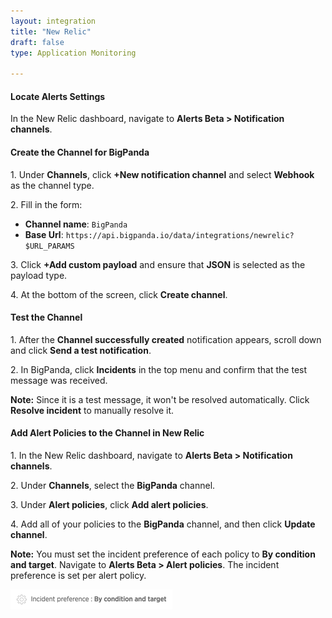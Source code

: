```yaml
---
layout: integration 
title: "New Relic"
draft: false
type: Application Monitoring

---
```




#### Locate Alerts Settings
In the New Relic dashboard, navigate to **Alerts Beta > Notification channels**.

<!-- section-separator -->

#### Create the Channel for BigPanda

1\. Under **Channels**, click **+New notification channel** and select **Webhook** as the channel type.
 
2\. Fill in the form:

* **Channel name**: `BigPanda`
* **Base Url**: `https://api.bigpanda.io/data/integrations/newrelic?$URL_PARAMS`

3\. Click **+Add custom payload** and ensure that **JSON** is selected as the payload type.

4\. At the bottom of the screen, click **Create channel**.

<!-- section-separator -->

#### Test the Channel

1\. After the **Channel successfully created** notification appears, scroll down and click **Send a test notification**.

2\. In BigPanda, click **Incidents** in the top menu and confirm that the test message was received.

**Note:** Since it is a test message, it won't be resolved automatically. Click **Resolve incident** to manually resolve it.

<!-- section-separator -->

#### Add Alert Policies to the Channel in New Relic

1\. In the New Relic dashboard, navigate to **Alerts Beta > Notification channels**.

2\. Under **Channels**, select the **BigPanda** channel.

3\. Under **Alert policies**, click **Add alert policies**.

4\. Add all of your policies to the **BigPanda** channel, and then click **Update channel**.

**Note:** You must set the incident preference of each policy to **By condition and target**. Navigate to **Alerts Beta > Alert policies**. The incident preference is set per alert policy.

![media/NewRelicIncidentPreference.png](/media/NewRelicIncidentPreference.png)

